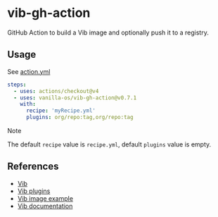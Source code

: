 # vib-gh-action

GitHub Action to build a Vib image and optionally push it to a registry.

## Usage

See [action.yml](action.yml)

```yml
steps:
  - uses: actions/checkout@v4
  - uses: vanilla-os/vib-gh-action@v0.7.1
    with:
      recipe: 'myRecipe.yml'
      plugins: org/repo:tag,org/repo:tag
```

> [!NOTE]
> The default `recipe` value is `recipe.yml`, default `plugins` value is empty.

## References

- [Vib](https://github.com/Vanilla-OS/Vib)
- [Vib plugins](https://github.com/Vanilla-OS/vib-plugin)
- [Vib image example](https://github.com/Vanilla-OS/desktop-image)
- [Vib documentation](https://docs.vanillaos.org/collections/vib)
